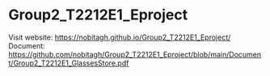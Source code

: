 # Group2_T2212E1_Eproject
Visit website: https://nobitagh.github.io/Group2_T2212E1_Eproject/
Document: https://github.com/nobitagh/Group2_T2212E1_Eproject/blob/main/Document/Group2_T2212E1_GlassesStore.pdf
